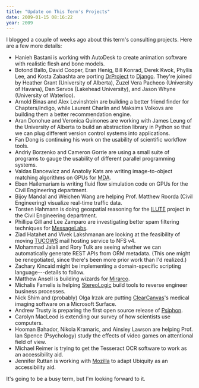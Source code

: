 ```yaml
---
title: "Update on This Term's Projects"
date: 2009-01-15 08:16:22
year: 2009
---
```

I blogged a couple of weeks ago about this term's consulting projects.  Here are a few more details:
<ul>
	<li>Hanieh Bastani is working with AutoDesk to create animation software with realistic flesh and bone models.</li>
	<li>Botond Ballo, David Cooper, Eran Henig, Bill Konrad, Derek Kwok, Phyllis Lee, and Kosta Zabashta are porting <a href="http://www.drproject.org">DrProject</a> to <a href="http://www.djangoproject.com/">Django</a>.  They're joined by Heather Grant (University of Alberta), Zuzel Vera Pacheco (University of Havana), Dan Servos (Lakehead University), and Jason Whyne (University of Waterloo).</li>
	<li>Arnold Binas and Alex Levinshtein are building a better friend finder for Chapters/Indigo, while Laurent Charlin and Maksims Volkovs are building them a better recommendation engine.</li>
	<li>Aran Donohue and Veronica Quinones are working with James Leung of the University of Alberta to build an abstraction library in Python so that we can plug different version control systems into applications.</li>
	<li>Fan Dong is continuing his work on the usability of scientific workflow tools.</li>
	<li>Andriy Borzenko and Cameron Gorrie are using a small suite of programs to gauge the usability of different parallel programming systems.</li>
	<li>Valdas Bancewicz and Anatoliy Kats are writing image-to-object matching algorithms on GPUs for <a href="http://www.mdacorporation.com">MDA</a>.</li>
	<li>Eben Hailemariam is writing fluid flow simulation code on GPUs for the Civil Engineering department.</li>
	<li>Bijoy Mandal and Weichen Wang are helping Prof. Matthew Roorda (Civil Engineering) visualize real-time traffic data.</li>
	<li>Torsten Hahmann is doing geospatial reasoning for the <a href="http://www.civil.engineering.utoronto.ca/infoabout/research/transport/subpages/ILUTE_Research.htm">ILUTE</a> project in the Civil Engineering department.</li>
	<li>Phillipa Gill and Lee Zamparo are investigating better spam filtering techniques for <a href="http://www.messagelabs.com">MessageLabs</a>.</li>
	<li>Ziad Hatahet and Vivek Lakshmanan are looking at the feasibility of moving <a href="http://www.tucowsinc.com">TUCOWS</a> mail hosting service to NFS v4.</li>
	<li>Mohammad Jalali and Rory Tulk are seeing whether we can automatically generate REST APIs from ORM metadata.  (This one might be renegotiated, since there's been more prior work than I'd realized.)</li>
	<li>Zachary Kincaid might be implementing a domain-specific scripting language---details to follow.</li>
	<li>Matthew Ansell is building wizards for <a href="http://www.mirarco.com">Mirarco</a>.</li>
	<li>Michalis Famelis is helping <a href="http://stereologic.com/">StereoLogic</a> build tools to reverse engineer business processes.</li>
	<li>Nick Shim and (probably) Olga Irzak are putting <a href="http://www.clearcanvas.ca">ClearCanvas</a>'s medical imaging software on a Microsoft Surface.</li>
	<li>Andrew Trusty is preparing the first open source release of <a href="http://psiphon.ca">Psiphon</a>.</li>
	<li>Carolyn MacLeod is extending our survey of how scientists use computers.</li>
	<li>Hooman Bahador, Nikola Kramaric, and Ainsley Lawson are helping Prof. Ian Spence (Psychology) study the effects of video games on attentional field of view.</li>
	<li>Michael Reimer is trying to get the Tesseract OCR software to work as an accessibility aid.</li>
	<li>Jennifer Ruttan is working with <a href="http://www.mozilla.org">Mozilla</a> to adapt Ubiquity as an accessibility aid.</li>
</ul>
It's going to be a busy term, but I'm looking forward to it.
